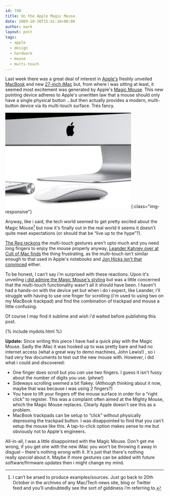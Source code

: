 ```yaml
---
id: 748
title: On the Apple Magic Mouse.
date: 2009-10-30T15:41:18+00:00
author: mark
layout: post
tags:
  - apple
  - design
  - hardware
  - mouse
  - multi-touch
---
```

Last week there was a great deal of interest in [Apple's](http://www.apple.com/) freshly unveiled [MacBook](http://www.macrumors.com/2009/10/20/macbook-updated-with-led-display-multi-touch-7-hour-battery/) and new [27-inch iMac](http://www.macrumors.com/2009/10/20/apple-releases-updated-imac-models-with-21-5-and-27-inch-led-screens/) but, from where i was sitting at least, it seemed most excitement was generated by Apple's [Magic Mouse](http://www.macrumors.com/2009/10/20/apple-introduces-magic-mouse-a-multi-touch-mouse/). This new pointing device adheres to Apple's unwritten law that a mouse should only have a single physical button ...but then actually provides a modern, multi-button device via its multi-touch surface. Trés fancy.

![Magic Mouse on desk](/images/fromwp/2009/10/magicmouseondesk.jpg){:class="img-responsive"} 

Anyway, like i said, the tech world seemed to get pretty excited about the Magic Mouse[^fn-lazysorry] but now it's finally out in the real world it seems it doesn't quite meet expectations (or should that be &#8220;live up to the hype&#8221;?).

[The Reg reckons](http://www.reghardware.co.uk/2009/10/23/review_accessories_apple_mighty_mouse/) the multi-touch gestures aren't upto much and you need long fingers to enjoy the mouse properly anyway, [Leander Kahney over at Cult of Mac finds](http://www.cultofmac.com/review-i-want-to-love-the-magic-mouse-but-i-cant) the thing frustrating, as the multi-touch isn't similar enough to that used in Apple's notebooks and [Jon Hicks isn't that convinced](http://twitter.com/Hicksdesign/status/5286330534) either.

To be honest, I can't say i'm surprised with these reactions. Upon it's unveiling [i did admire the Magic Mouse's styling](http://twitter.com/sallonoroff) but was a little concerned that the multi-touch functionality wasn't all it should have been. I haven't had a hands-on with the device yet but when i do i expect, like Leander, i'll struggle with having to use one finger for scrolling (i'm used to using two on my MacBook trackpad) and find the combination of trackpad and mouse a little confusing.

Of course I may find it sublime and wish i'd waited before publishing this post.

[^fn-lazysorry]: I can&#8217;t be arsed to produce examples/sources. Just go back to 20th October in the archives of any Mac/Tech news site, blog or Twitter feed and you&#8217;ll undoubtedly see the sort of giddiness i&#8217;m referring to.

{% include mydots.html %}

**Update:** Since writing this piece I have had a quick play with the Magic Mouse. Sadly the iMac it was hooked up to was pretty bare and had no internet access (what a great way to demo machines, John Lewis!) , so i had very few documents to test out the new mouse with. However, i did what i could and discovered:

  * One finger does scroll but you _can_ use two fingers. I guess it isn't fussy about the number of digits you use. (_phew!_)
  * Sideways scrolling seemed a bit flakey. (Although thinking about it now, maybe that was because i was using 2 fingers?)
  * You have to lift your fingers off the mouse surface in order for a &#8220;right click&#8221; to register. This was a complaint often aimed at the Mighty Mouse, which the Magic Mouse replaces. Clearly Apple doesn't see this as a problem.
  * MacBook trackpads can be setup to &#8220;click&#8221; without physically depressing the trackpad button. I was disappointed to find that you can't setup the mouse like this. A tap-to-click option makes sense to me but obviously not to Apple's engineers.

All-in-all, I was a little disappointed with the Magic Mouse. Don't get me wrong, if you get one with the new iMac you won't be throwing it away in disgust &#8211; there's nothing _wrong_ with it. It's just that there's nothing really _special_ about it. Maybe if more gestures can be added with future software/firmware updates then i might change my mind.
